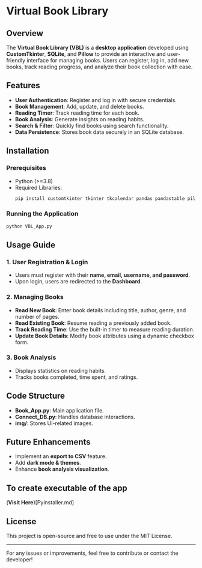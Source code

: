 # Virtual Book Library

## Overview
The **Virtual Book Library (VBL)** is a **desktop application** developed using **CustomTkinter**, **SQLite**, and **Pillow** to provide an interactive and user-friendly interface for managing books. Users can register, log in, add new books, track reading progress, and analyze their book collection with ease.

## Features
- **User Authentication**: Register and log in with secure credentials.
- **Book Management**: Add, update, and delete books.
- **Reading Timer**: Track reading time for each book.
- **Book Analysis**: Generate insights on reading habits.
- **Search & Filter**: Quickly find books using search functionality.
- **Data Persistence**: Stores book data securely in an SQLite database.

## Installation
### Prerequisites
- Python (>=3.8)
- Required Libraries:
  ```bash
  pip install customtkinter tkinter tkcalendar pandas pandastable pillow pygame opencv-python 
  ```

### Running the Application
```bash
python VBL_App.py
```

## Usage Guide
### 1. User Registration & Login
- Users must register with their **name, email, username, and password**.
- Upon login, users are redirected to the **Dashboard**.

### 2. Managing Books
- **Read New Book**: Enter book details including title, author, genre, and number of pages.
- **Read Existing Book**: Resume reading a previously added book.
- **Track Reading Time**: Use the built-in timer to measure reading duration.
- **Update Book Details**: Modify book attributes using a dynamic checkbox form.

### 3. Book Analysis
- Displays statistics on reading habits.
- Tracks books completed, time spent, and ratings.

## Code Structure
- **Book_App.py**: Main application file.
- **Connect_DB.py**: Handles database interactions.
- **img/**: Stores UI-related images.

## Future Enhancements
- Implement an **export to CSV** feature.
- Add **dark mode & themes**.
- Enhance **book analysis visualization**.

## To create executable of the app 
(**Visit Here**)[Pyinstaller.md]

## License
This project is open-source and free to use under the MIT License.

---
For any issues or improvements, feel free to contribute or contact the developer!

